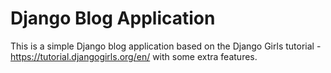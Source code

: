 # Django Blog Application
This is a simple Django blog application based on the Django Girls tutorial - https://tutorial.djangogirls.org/en/ with some extra features.
